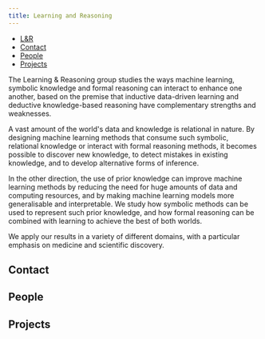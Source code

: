 ```yaml
---
title: Learning and Reasoning
--- 
```


<nav><ul>
<li class="home"><a href="/">L&R</a></li>
<li><a href="#contact">Contact</a></li>
<li><a href="#people">People</a></li>
<li><a href="#projects">Projects</a></li>
</ul></nav>

The Learning & Reasoning group studies the ways machine learning, symbolic knowledge and formal reasoning can interact to enhance one another, based on the premise that inductive data-driven learning and deductive knowledge-based reasoning have complementary strengths and weaknesses.  

A vast amount of the world's data and knowledge is relational in nature. By designing machine learning methods that consume such symbolic, relational knowledge or interact with formal reasoning methods, it becomes possible to discover new knowledge, to detect mistakes in existing knowledge, and to develop alternative forms of inference. 

In the other direction, the use of prior knowledge can improve machine learning methods by reducing the need for huge amounts of data and computing resources, and by making machine learning models more generalisable and interpretable. We study how symbolic methods can be used to represent such prior knowledge, and how formal reasoning can be combined with learning to achieve the best of both worlds.

We apply our results in a variety of different domains, with a particular emphasis on medicine and scientific discovery. 

## Contact

## People

## Projects

